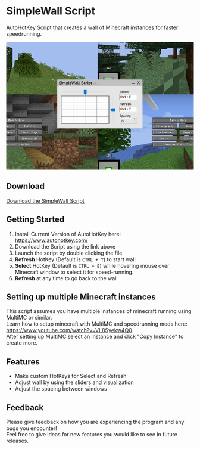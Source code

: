 # SimpleWall Script

AutoHotKey Script that creates a wall of Minecraft instances for faster speedrunning.

![](screenshot.png)

## Download
[Download the SimpleWall Script](https://github.com/Jesper-Hustad/SimpleWallScript/releases/download/Alpha/SimpleWallScript.ahk)  

## Getting Started
1.  Install Current Version of AutoHotKey here: https://www.autohotkey.com/  
2.  Download the Script using the link above
3. Launch the script by double clicking the file
4. **Refresh** HotKey (Default is `CTRL + Y`) to start wall
5. **Select** HotKey (Default is `CTRL + E`) while hovering mouse over Minecraft window to select it for speed-running.
6. **Refresh** at any time to go back to the wall

## Setting up multiple Minecraft instances
This script assumes you have multiple instances of minecraft running using MultiMC or similar.  
Learn how to setup minecraft with MultiMC and speedrunning mods here: https://www.youtube.com/watch?v=VL8Syekw4Q0.  
After setting up MultiMC select an instance and click "Copy Instance" to create more.

## Features
- Make custom HotKeys for Select and Refresh 
- Adjust wall by using the sliders and visualization
- Adjust the spacing between windows


## Feedback
Please give feedback on how you are experiencing the program and any bugs you encounter!   
Feel free to give ideas for new features you would like to see in future releases.
